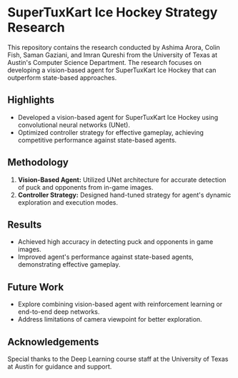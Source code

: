 # SuperTuxKart Ice Hockey Strategy Research

This repository contains the research conducted by Ashima Arora, Colin Fish, Saman Gaziani, and Imran Qureshi from the University of Texas at Austin's Computer Science Department. The research focuses on developing a vision-based agent for SuperTuxKart Ice Hockey that can outperform state-based approaches.

## Highlights

- Developed a vision-based agent for SuperTuxKart Ice Hockey using convolutional neural networks (UNet).
- Optimized controller strategy for effective gameplay, achieving competitive performance against state-based agents.

## Methodology

1. **Vision-Based Agent:** Utilized UNet architecture for accurate detection of puck and opponents from in-game images.
2. **Controller Strategy:** Designed hand-tuned strategy for agent's dynamic exploration and execution modes.

## Results

- Achieved high accuracy in detecting puck and opponents in game images.
- Improved agent's performance against state-based agents, demonstrating effective gameplay.

## Future Work

- Explore combining vision-based agent with reinforcement learning or end-to-end deep networks.
- Address limitations of camera viewpoint for better exploration.

## Acknowledgements

Special thanks to the Deep Learning course staff at the University of Texas at Austin for guidance and support.
